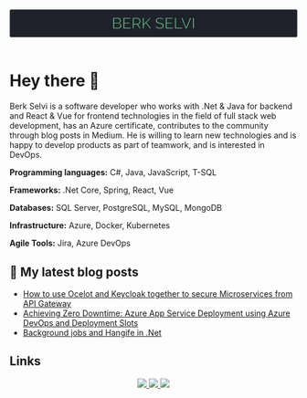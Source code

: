 <div align="center">
    <img  src="./img/header.svg" />
</div>
 
<br/>

# Hey there 👋

Berk Selvi is a software developer who works with .Net & Java for backend and React & Vue for frontend technologies in the field of full stack web development, has an Azure certificate, contributes to the community through blog posts in Medium. He is willing to learn new technologies and is happy to develop products as part of teamwork, and is interested in DevOps.

**Programming languages:**
C#, Java, JavaScript, T-SQL

**Frameworks:**
.Net Core, Spring, React, Vue

**Databases:**
SQL Server, PostgreSQL, MySQL, MongoDB

**Infrastructure:**
Azure, Docker, Kubernetes

**Agile Tools:**
Jira, Azure DevOps


## 📘 My latest blog posts

- [How to use Ocelot and Keycloak together to secure Microservices from API Gateway](https://blog.stackademic.com/how-to-use-ocelot-and-keycloak-together-to-secure-microservices-from-api-gateway-1d42483f0e61?source=rss-570b367bddbc------2)
- [Achieving Zero Downtime: Azure App Service Deployment using Azure DevOps and Deployment Slots](https://blog.stackademic.com/achieving-zero-downtime-azure-app-service-deployment-using-azure-devops-and-deployment-slots-401f12f591c5?source=rss-570b367bddbc------2)
- [Background jobs and Hangife in .Net](https://blog.stackademic.com/background-jobs-and-hangife-in-net-b2024aa19f91?source=rss-570b367bddbc------2)


## Links

<div align="center">
    <a href="https://twitter.com/berkslv">
        <img width="60"  src="https://raw.githubusercontent.com/berkslv/berkslv/main/img/twitter.svg" />
    </a>
    <a href="https://www.linkedin.com/in/berkslv/">
        <img width="60"  src="https://raw.githubusercontent.com/berkslv/berkslv/main/img/linkedin.svg" />
    </a>
    <a href="https://medium.com/@berkslv">
        <img width="60"  src="https://raw.githubusercontent.com/berkslv/berkslv/main/img/medium.svg" />
    </a>
</div>
